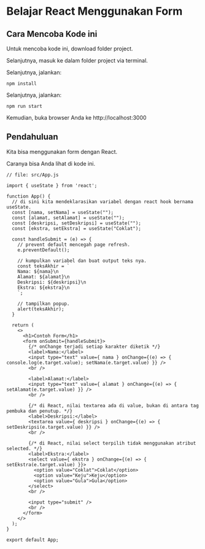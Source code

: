 # Belajar React Menggunakan Form

## Cara Mencoba Kode ini

Untuk mencoba kode ini, download folder project.

Selanjutnya, masuk ke dalam folder project via terminal.

Selanjutnya, jalankan:

```
npm install
```

Selanjutnya, jalankan:

```
npm run start
```

Kemudian, buka browser Anda ke http://localhost:3000

## Pendahuluan

Kita bisa menggunakan form dengan React.

Caranya bisa Anda lihat di kode ini.

```
// file: src/App.js

import { useState } from 'react';

function App() {
  // di sini kita mendeklarasikan variabel dengan react hook bernama useState.
  const [nama, setNama] = useState("");
  const [alamat, setAlamat] = useState("");
  const [deskripsi, setDeskripsi] = useState("");
  const [ekstra, setEkstra] = useState("Coklat");
  
  const handleSubmit = (e) => {
    // prevent default mencegah page refresh.
    e.preventDefault();

    // kumpulkan variabel dan buat output teks nya.
    const teksAkhir = `
    Nama: ${nama}\n
    Alamat: ${alamat}\n
    Deskripsi: ${deskripsi}\n
    Ekstra: ${ekstra}\n
    `;

    // tampilkan popup.
    alert(teksAkhir);
  }

  return (
    <>
      <h1>Contoh Form</h1>
      <form onSubmit={handleSubmit}>
        {/* onChange terjadi setiap karakter diketik */}
        <label>Nama:</label>
        <input type="text" value={ nama } onChange={(e) => { console.log(e.target.value); setNama(e.target.value) }} />
        <br />

        <label>Alamat:</label>
        <input type="text" value={ alamat } onChange={(e) => { setAlamat(e.target.value) }} />
        <br />

        {/* di React, nilai textarea ada di value, bukan di antara tag pembuka dan penutup. */}
        <label>Deskripsi:</label>
        <textarea value={ deskripsi } onChange={(e) => { setDeskripsi(e.target.value) }} />
        <br />

        {/* di React, nilai select terpilih tidak menggunakan atribut selected. */}
        <label>Ekstra:</label>
        <select value={ ekstra } onChange={(e) => { setEkstra(e.target.value) }}>
          <option value="Coklat">Coklat</option>
          <option value="Keju">Keju</option>
          <option value="Gula">Gula</option>
        </select>
        <br />

        <input type="submit" />
        <br />
      </form>
    </>
  );
}

export default App;
```
